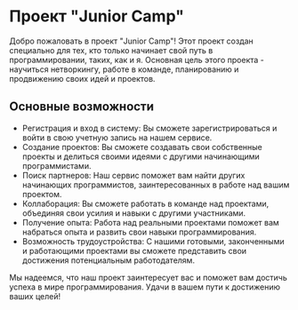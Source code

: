 # Проект "Junior Camp"

Добро пожаловать в проект "Junior Camp"! Этот проект создан специально для тех, кто только начинает свой путь в программировании, таких, как и я. Основная цель этого проекта - научиться нетворкингу, работе в команде, планированию и продвижению своих идей и проектов.

## Основные возможности

- Регистрация и вход в систему: Вы сможете зарегистрироваться и войти в свою учетную запись на нашем сервисе.
- Создание проектов: Вы сможете создавать свои собственные проекты и делиться своими идеями с другими начинающими программистами.
- Поиск партнеров: Наш сервис поможет вам найти других начинающих программистов, заинтересованных в работе над вашим проектом.
- Коллаборация: Вы сможете работать в команде над проектами, объединяя свои усилия и навыки с другими участниками.
- Получение опыта: Работа над реальными проектами поможет вам набраться опыта и развить свои навыки программирования.
- Возможность трудоустройства: С нашими готовыми, законченными и работающими проектами вы сможете представить свои достижения потенциальным работодателям.

Мы надеемся, что наш проект заинтересует вас и поможет вам достичь успеха в мире программирования. Удачи в вашем пути к достижению ваших целей!

